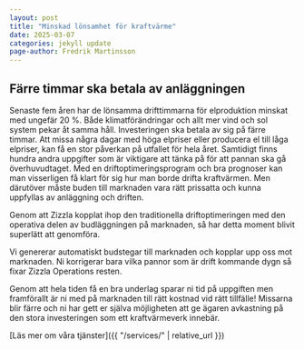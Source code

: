```yaml
---
layout: post
title: "Minskad lönsamhet för kraftvärme"
date: 2025-03-07
categories: jekyll update
page-author: Fredrik Martinsson
---
```


## Färre timmar ska betala av anläggningen

Senaste fem åren har de lönsamma drifttimmarna för elproduktion minskat med ungefär 20 %. Både klimatförändringar och allt mer vind och sol system pekar åt samma håll. Investeringen ska betala av sig på färre timmar. 
Att missa några dagar med höga elpriser eller producera el till låga elpriser, kan få en stor påverkan på utfallet för hela året. Samtidigt finns hundra andra uppgifter som är viktigare att tänka på för att pannan ska gå överhuvudtaget. 
Med en driftoptimeringsprogram och bra prognoser kan man visserligen få klart för sig hur man borde drifta kraftvärmen. Men därutöver måste buden till marknaden vara rätt prissatta och kunna uppfyllas av anläggning och driften.

Genom att Zizzla kopplat ihop den traditionella driftoptimeringen med den operativa delen av budläggningen på marknaden, så har detta moment blivit superlätt att genomföra. 

Vi genererar automatiskt budstegar till marknaden och kopplar upp oss mot marknaden. Ni korrigerar bara vilka pannor som är drift kommande dygn så fixar Zizzla Operations resten. 

Genom att hela tiden få en bra underlag sparar ni tid på uppgiften men framförallt är ni med på marknaden till rätt kostnad vid rätt tillfälle! 
Missarna blir färre och ni har gett er själva möjligheten att ge ägaren avkastning på den stora investeringen som ett kraftvärmeverk innebär.

[Läs mer om våra tjänster]({{ "/services/" | relative_url }})
